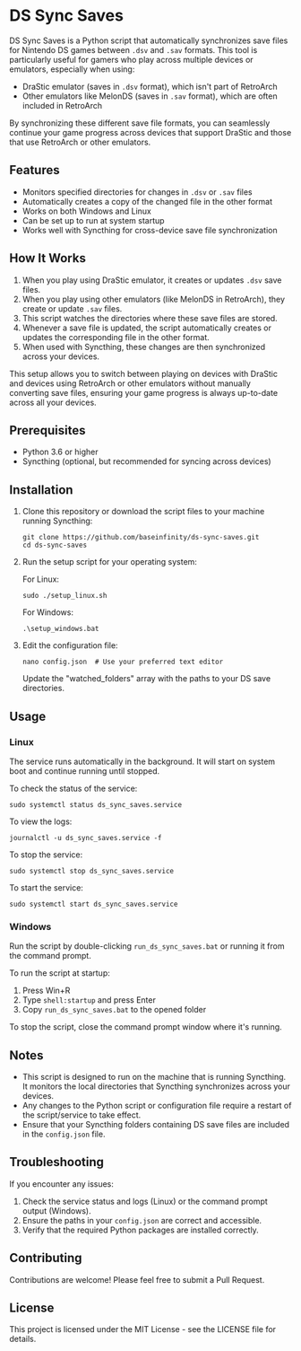 # DS Sync Saves

DS Sync Saves is a Python script that automatically synchronizes save files for Nintendo DS games between `.dsv` and `.sav` formats. This tool is particularly useful for gamers who play across multiple devices or emulators, especially when using:

- DraStic emulator (saves in `.dsv` format), which isn't part of RetroArch
- Other emulators like MelonDS (saves in `.sav` format), which are often included in RetroArch

By synchronizing these different save file formats, you can seamlessly continue your game progress across devices that support DraStic and those that use RetroArch or other emulators.

## Features

- Monitors specified directories for changes in `.dsv` or `.sav` files
- Automatically creates a copy of the changed file in the other format
- Works on both Windows and Linux
- Can be set up to run at system startup
- Works well with Syncthing for cross-device save file synchronization

## How It Works

1. When you play using DraStic emulator, it creates or updates `.dsv` save files.
2. When you play using other emulators (like MelonDS in RetroArch), they create or update `.sav` files.
3. This script watches the directories where these save files are stored.
4. Whenever a save file is updated, the script automatically creates or updates the corresponding file in the other format.
5. When used with Syncthing, these changes are then synchronized across your devices.

This setup allows you to switch between playing on devices with DraStic and devices using RetroArch or other emulators without manually converting save files, ensuring your game progress is always up-to-date across all your devices.

## Prerequisites

- Python 3.6 or higher
- Syncthing (optional, but recommended for syncing across devices)

## Installation

1. Clone this repository or download the script files to your machine running Syncthing:

   ```
   git clone https://github.com/baseinfinity/ds-sync-saves.git
   cd ds-sync-saves
   ```

2. Run the setup script for your operating system:

   For Linux:
   ```
   sudo ./setup_linux.sh
   ```

   For Windows:
   ```
   .\setup_windows.bat
   ```

3. Edit the configuration file:

   ```
   nano config.json  # Use your preferred text editor
   ```

   Update the "watched_folders" array with the paths to your DS save directories.

## Usage

### Linux

The service runs automatically in the background. It will start on system boot and continue running until stopped.

To check the status of the service:

```
sudo systemctl status ds_sync_saves.service
```

To view the logs:

```
journalctl -u ds_sync_saves.service -f
```

To stop the service:

```
sudo systemctl stop ds_sync_saves.service
```

To start the service:

```
sudo systemctl start ds_sync_saves.service
```

### Windows

Run the script by double-clicking `run_ds_sync_saves.bat` or running it from the command prompt.

To run the script at startup:
1. Press Win+R
2. Type `shell:startup` and press Enter
3. Copy `run_ds_sync_saves.bat` to the opened folder

To stop the script, close the command prompt window where it's running.

## Notes

- This script is designed to run on the machine that is running Syncthing. It monitors the local directories that Syncthing synchronizes across your devices.
- Any changes to the Python script or configuration file require a restart of the script/service to take effect.
- Ensure that your Syncthing folders containing DS save files are included in the `config.json` file.

## Troubleshooting

If you encounter any issues:

1. Check the service status and logs (Linux) or the command prompt output (Windows).
2. Ensure the paths in your `config.json` are correct and accessible.
3. Verify that the required Python packages are installed correctly.

## Contributing

Contributions are welcome! Please feel free to submit a Pull Request.

## License

This project is licensed under the MIT License - see the LICENSE file for details.
